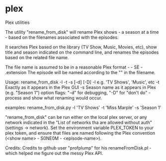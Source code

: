 # plex
Plex utilities

The utility "rename_from_disk" will rename Plex shows - a season at a
time - based on the filenames associated with the episodes.

It searches Plex based on the library (TV Show, Music, Movies, etc),
show title and season indicated on the command line, and renames the
episodes based on the related file name.

The file name is assumed to be in a reasonable Plex format -
    <show title> - S<nn>E<nn> - <extra stuff>.extension
The episode will be named according to the "<extra stuff>" in the filename.

Usage:
  rename_from_disk -l <library> -t <show title> -s <season> [-d] [-D]
  	-l <library>		e.g. 'TV Shows', 'Music', etc
	-t <show title>	Exactly as it appears in the Plex GUI
  	-s <season>        Season name as it appears in Plex (e.g. "Season 1")
option flags: "-d" for debugging, "-D" for "don't do" - process and
  show what renaming would occur.

examples:
	rename_from_disk.py -l 'TV Shows' -t 'Miss Marple' -s 'Season 1'

"rename_from_disk" can be run either on the local plex server, or any
network indicated in the "List of networks tha are allowed without
auth" (settings -> network).  Set the environment variable PLEX_TOKEN
to your plex token, and ensure that files are named following the Plex
convention (\<show name\> - S0NE0M - \<episode-name\>).

Credits:
	Credits to github user "profplump" for his renameFromDisk.pl -
	which helped me figure out the messy Plex API.
